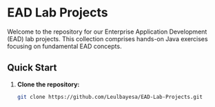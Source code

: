 # EAD Lab Projects

Welcome to the repository for our Enterprise Application Development (EAD) lab projects. This collection comprises hands-on Java exercises focusing on fundamental EAD concepts.

## Quick Start

1. **Clone the repository:**
   ```bash
   git clone https://github.com/Leulbayesa/EAD-Lab-Projects.git

